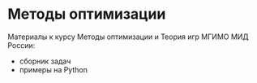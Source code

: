 # Методы оптимизации

Материалы к курсу Методы оптимизации и Теория игр МГИМО МИД России:
- сборник задач
- примеры на Python

